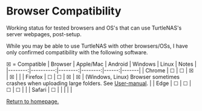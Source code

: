 # Browser Compatibility

Working status for tested browsers and OS's that can use TurtleNAS's server webpages, post-setup.

While you may be able to use TurtleNAS with other browsers/OSs, I have only confirmed compatibility with the following software.

☒ = Compatible
| Browser | Apple/Mac | Android | Windows | Linux | Notes |
|--------:|----------:|--------:|--------:|------:|-------|
| Chrome  |     ☐     |    ☐    |    ☒    |   ☒   |       |
| Firefox |     ☐     |    ☐    |    ☒    |   ☒   |   (Windows, Linux) Browser sometimes crashes when uploading large folders. See [User-manual](https://github.com/allenc125789/TurtleNAS/blob/main/docs/user-manual.md#known-bugs).    |
| Edge    |     ☐      |     ☐     |    ☐    |    ☐   |       |
| Safari  |     ☐     |         |         |       |       |

[Return to homepage.](https://github.com/allenc125789/TurtleNAS/blob/main/README.md#overview)
